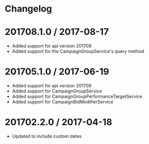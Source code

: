 # Changelog

201708.1.0 / 2017-08-17
=======================

* Added support for api version 201708
* Added support for the CampaignGroupService's query method

201705.1.0 / 2017-06-19
=======================

* Added support for api version 201708
* Added support for CampaignGroupService
* Added support for CampaignGroupPerformanceTargetService
* Added support for CampaignBidModifierService

201702.2.0 / 2017-04-18
=======================
* Updated to include custom dates
